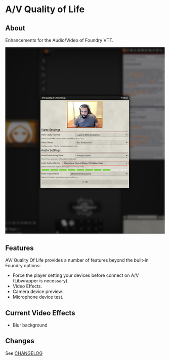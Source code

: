 # A/V Quality of Life

## About

Enhancements for the Audio/Video of Foundry VTT.

![A/V Quality of Life Settings](/docs/AV-QualityOfLife.png)

## Features

AV/ Quality Of Life provides a number of features beyond the built-in Foundry options:

* Force the player setting your devices before connect on A/V (Libwrapper is necessary).
* Video Effects.
* Camera device preview.
* Microphone device test.

## Current Video Effects

* Blur background

## Changes

See [CHANGELOG](/CHANGELOG.md)
